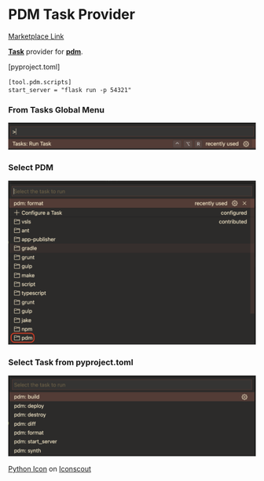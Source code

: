 # PDM Task Provider

[Marketplace Link](https://marketplace.visualstudio.com/items?itemName=knowsuchagency.pdm-task-provider)

[**Task**][tasks] provider for [**pdm**][pdm].


[pyproject.toml]
```
[tool.pdm.scripts]
start_server = "flask run -p 54321"
```

### From Tasks Global Menu
![](static/entrypoint.png)

### Select PDM
![](static/all_tasks.png)

[pdm]: https://pdm.fming.dev
[tasks]: https://code.visualstudio.com/docs/editor/tasks

### Select Task from pyproject.toml
![](static/pdm_tasks.png)

<footer>
<a href="https://iconscout.com/icons/python" target="_blank">Python Icon</a> on <a href="https://iconscout.com">Iconscout</a>
</footer>
